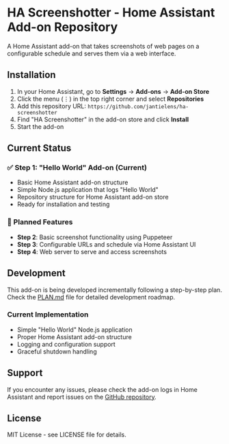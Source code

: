 # HA Screenshotter - Home Assistant Add-on Repository

A Home Assistant add-on that takes screenshots of web pages on a configurable schedule and serves them via a web interface.

## Installation

1. In your Home Assistant, go to **Settings** → **Add-ons** → **Add-on Store**
2. Click the menu (⋮) in the top right corner and select **Repositories**
3. Add this repository URL: `https://github.com/jantielens/ha-screenshotter`
4. Find "HA Screenshotter" in the add-on store and click **Install**
5. Start the add-on

## Current Status

### ✅ Step 1: "Hello World" Add-on (Current)
- Basic Home Assistant add-on structure
- Simple Node.js application that logs "Hello World"
- Repository structure for Home Assistant add-on store
- Ready for installation and testing

### 🔄 Planned Features
- **Step 2**: Basic screenshot functionality using Puppeteer
- **Step 3**: Configurable URLs and schedule via Home Assistant UI
- **Step 4**: Web server to serve and access screenshots

## Development

This add-on is being developed incrementally following a step-by-step plan. Check the [PLAN.md](PLAN.md) file for detailed development roadmap.

### Current Implementation
- Simple "Hello World" Node.js application
- Proper Home Assistant add-on structure
- Logging and configuration support
- Graceful shutdown handling

## Support

If you encounter any issues, please check the add-on logs in Home Assistant and report issues on the [GitHub repository](https://github.com/jantielens/ha-screenshotter/issues).

## License

MIT License - see LICENSE file for details.